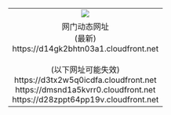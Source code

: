 ﻿<table>
  <tr></tr>
  <tr><td colspan=2 align=center><img src="https://d14gk2bhtn03a1.cloudfront.net/Up/oGate.jpg" /></td></tr>
  <tr><td colspan=2 align=center>网门动态网址<br/>(最新)
<br>https://d14gk2bhtn03a1.cloudfront.net
<br/><br/>(以下网址可能失效)
<br>https://d3tx2w5q0icdfa.cloudfront.net
<br>https://dmsnd1a5kvrr0.cloudfront.net
<br>https://d28zppt64pp19v.cloudfront.net
    </td>
  </tr>
</table>
